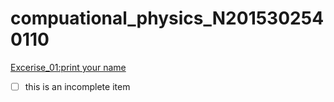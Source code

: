 # compuational_physics_N2015302540110
[Excerise_01:print your name](http://www.baidu.com)
- [ ] this is an incomplete item
